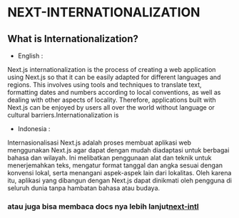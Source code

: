 # NEXT-INTERNATIONALIZATION

## What is Internationalization? 

- English :

Next.js internationalization is the process of creating a web application using Next.js so that it can be easily adapted for different languages ​​and regions. This involves using tools and techniques to translate text, formatting dates and numbers according to local conventions, as well as dealing with other aspects of locality. Therefore, applications built with Next.js can be enjoyed by users all over the world without language or cultural barriers.Internationalization is

- Indonesia :

Internasionalisasi Next.js adalah proses membuat aplikasi web menggunakan Next.js agar dapat dengan mudah diadaptasi untuk berbagai bahasa dan wilayah. Ini melibatkan penggunaan alat dan teknik untuk menerjemahkan teks, mengatur format tanggal dan angka sesuai dengan konvensi lokal, serta menangani aspek-aspek lain dari lokalitas. Oleh karena itu, aplikasi yang dibangun dengan Next.js dapat dinikmati oleh pengguna di seluruh dunia tanpa hambatan bahasa atau budaya.

### atau juga bisa membaca docs nya lebih lanjut[next-intl](https://next-intl-docs.vercel.app/docs/getting-started)